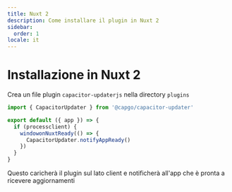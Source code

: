 ```yaml
---
title: Nuxt 2
description: Come installare il plugin in Nuxt 2
sidebar:
  order: 1
locale: it
---
```


# Installazione in Nuxt 2

Crea un file plugin `capacitor-updaterjs` nella directory `plugins`

```js
import { CapacitorUpdater } from '@capgo/capacitor-updater'

export default ({ app }) => {
  if (processclient) {
    windowonNuxtReady(() => {
      CapacitorUpdater.notifyAppReady()
    })
  }
}
```

Questo caricherà il plugin sul lato client e notificherà all'app che è pronta a ricevere aggiornamenti
